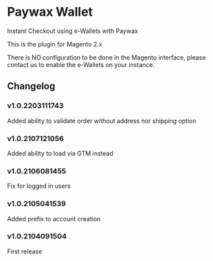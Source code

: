 # Paywax Wallet

Instant Checkout using e-Wallets with Paywax

This is the plugin for Magento 2.x

There is NO configuration to be done in the Magento interface, please contact us to enable the e-Wallets on your instance.

## Changelog

### v1.0.2203111743
Added ability to validate order without address nor shipping option

### v1.0.2107121056
Added ability to load via GTM instead

### v1.0.2106081455
Fix for logged in users

### v1.0.2105041539
Added prefix to account creation

### v1.0.2104091504
First release
